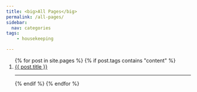 ```yaml
---
title: <big>All Pages</big>
permalink: /all-pages/
sidebar:
  nav: categories
tags:
    - housekeeping

---
```



<ol>
{% for post in site.pages %}
{% if post.tags contains "content" %}

<li><a href="{{ post.permalink }}">{{ post.title }}</a></li>

<hr>

{% endif %}
{% endfor %}
</ol>
